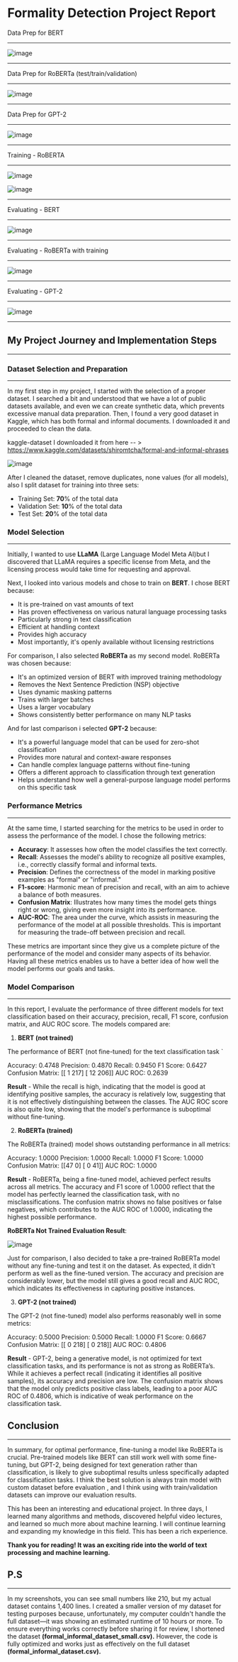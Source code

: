 # Formality Detection Project Report

Data Prep for BERT
___
![image](https://github.com/user-attachments/assets/edc91de6-1dde-484d-9975-2c1cbad46fbf)
___
Data Prep for RoBERTa (test/train/validation)
___
![image](https://github.com/user-attachments/assets/369a4618-abb7-4c29-8cca-6f56917318a0)
___
Data Prep for GPT-2
___
![image](https://github.com/user-attachments/assets/b86bdd4e-4d6f-42af-8c7f-69a435887f0d)
___

Training - RoBERTA
___
![image](https://github.com/user-attachments/assets/69159ca2-1c68-4b9b-8c5f-33c456af8817)

![image](https://github.com/user-attachments/assets/a05f266f-98b7-4690-bd3b-a118c262df98)

___
Evaluating - BERT
___
![image](https://github.com/user-attachments/assets/f7ee449f-1a2f-4fcf-ad84-fef600405a27)
___
Evaluating - RoBERTa with training
___
![image](https://github.com/user-attachments/assets/07321a41-ea0f-4679-8be7-8d5ea28d35f7)
___
Evaluating - GPT-2
___
![image](https://github.com/user-attachments/assets/06ccb204-b6a1-49a2-9831-ba99fdddaced)
___

## My Project Journey and Implementation Steps
___

### Dataset Selection and Preparation
___
In my first step in my project, I started with the selection of a proper dataset. I searched a bit and understood that we have a lot of public datasets available, and even we can create synthetic data, which prevents excessive manual data preparation.
Then, I found a very good dataset in Kaggle, which has both formal and informal documents. 
I downloaded it and proceeded to clean the data.

kaggle-dataset
I downloaded it from here -- > https://www.kaggle.com/datasets/shiromtcha/formal-and-informal-phrases

![image](https://github.com/user-attachments/assets/5d93cf99-dea2-458e-813f-60e2809748a7)


After I cleaned the dataset, remove duplicates, none values (for all models), also 
I split dataset for training into three sets:
- Training Set: **70**% of the total data
- Validation Set: **10**% of the total data
- Test Set: **20**% of the total data

### Model Selection
___
Initially, I wanted to use **LLaMA** (Large Language Model Meta AI)but I discovered that LLaMA requires a specific license from Meta, and the licensing process would take time for requesting and approval.

Next, I looked into various models and chose to train on **BERT**. I chose BERT because:
- It is pre-trained on vast amounts of text
- Has proven effectiveness on various natural language processing tasks
- Particularly strong in text classification
- Efficient at handling context
- Provides high accuracy
- Most importantly, it's openly available without licensing restrictions

For comparison, I also selected **RoBERTa** as my second model. RoBERTa was chosen because:
- It's an optimized version of BERT with improved training methodology
- Removes the Next Sentence Prediction (NSP) objective
- Uses dynamic masking patterns
- Trains with larger batches
- Uses a larger vocabulary
- Shows consistently better performance on many NLP tasks

And for last comparison i selected **GPT-2** because:
- It's a powerful language model that can be used for zero-shot classification
- Provides more natural and context-aware responses
- Can handle complex language patterns without fine-tuning
- Offers a different approach to classification through text generation
- Helps understand how well a general-purpose language model performs on this specific task

### Performance Metrics
___
At the same time, I started searching for the metrics to be used in order to assess the performance of the model. I chose the following metrics:

- **Accuracy**: It assesses how often the model classifies the text correctly.
- **Recall**: Assesses the model's ability to recognize all positive examples, i.e., correctly classify formal and informal texts.
- **Precision**: Defines the correctness of the model in marking positive examples as "formal" or "informal."
- **F1-score**: Harmonic mean of precision and recall, with an aim to achieve a balance of both measures.
- **Confusion Matrix**: Illustrates how many times the model gets things right or wrong, giving even more insight into its performance.
- **AUC-ROC**: The area under the curve, which assists in measuring the performance of the model at all possible thresholds.
This is important for measuring the trade-off between precision and recall.

These metrics are important since they give us a complete picture of the performance of the model and consider many aspects of its behavior. Having all these metrics enables us to have a better idea of how well the model performs our goals and tasks.

### Model Comparison
___

In this report, I evaluate the performance of three different models for text classification based on their accuracy, precision, recall, F1 score, confusion matrix, and AUC ROC score. The models compared are:

1. **BERT (not trained)**

The performance of BERT (not fine-tuned) for the text classification task `

Accuracy: 0.4748
Precision: 0.4870
Recall: 0.9450
F1 Score: 0.6427
Confusion Matrix:
[[  1 217]
[ 12 206]]
AUC ROC: 0.2639

**Result** - While the recall is high, indicating that the model is good at identifying positive samples, the accuracy is relatively low,
suggesting that it is not effectively distinguishing between the classes.
The AUC ROC score is also quite low, showing that the model's performance is suboptimal without fine-tuning.

2. **RoBERTa (trained)**

The RoBERTa (trained) model shows outstanding performance in all metrics:

Accuracy: 1.0000
Precision: 1.0000
Recall: 1.0000
F1 Score: 1.0000
Confusion Matrix:
[[47  0]
[ 0 41]]
AUC ROC: 1.0000

**Result** - RoBERTa, being a fine-tuned model, achieved perfect results across all metrics.
The accuracy and F1 score of 1.0000 reflect that the model has perfectly learned the classification task, with no misclassifications.
The confusion matrix shows no false positives or false negatives, which contributes to the AUC ROC of 1.0000,
indicating the highest possible performance.

**RoBERTa Not Trained Evaluation Result**: 

![image](https://github.com/user-attachments/assets/0abc1600-082f-448f-b4ef-b11c98b3179b)

Just for comparison, I also decided to take a pre-trained RoBERTa model without any fine-tuning and test it on the dataset.
As expected, it didn't perform as well as the fine-tuned version.
The accuracy and precision are considerably lower, but the model still gives a good recall and AUC ROC,
which indicates its effectiveness in capturing positive instances.

3. **GPT-2 (not trained)**

The GPT-2 (not fine-tuned) model also performs reasonably well in some metrics:

Accuracy: 0.5000
Precision: 0.5000
Recall: 1.0000
F1 Score: 0.6667
Confusion Matrix:
[[  0 218]
[  0 218]]
AUC ROC: 0.4806

**Result** - GPT-2, being a generative model, is not optimized for text classification tasks, and its performance is not as strong as RoBERTa’s.
While it achieves a perfect recall (indicating it identifies all positive samples), its accuracy and precision are low.
The confusion matrix shows that the model only predicts positive class labels, leading to a poor AUC ROC of 0.4806, 
which is indicative of weak performance on the classification task.


## Conclusion
___
In summary, for optimal performance, fine-tuning a model like RoBERTa is crucial. Pre-trained models like BERT can still work well with some fine-tuning, but GPT-2,
being designed for text generation rather than classification, is likely to give suboptimal results unless specifically adapted for classification tasks.
I think the best solution is always train model with custom dataset before evaluation , and I think using with train/validation datasets can improve our evaluation results.

This has been an interesting and educational project. In three days, I learned many algorithms and methods,
discovered helpful video lectures, and learned so much more about machine learning. I will continue learning and expanding my knowledge in this field.
This has been a rich experience.

**Thank you for reading! It was an exciting ride into the world of text processing and machine learning.** 

## P.S
___

In my screenshots, you can see small numbers like 210,
but my actual dataset contains 1,400 lines.
I created a smaller version of my dataset for testing purposes
because, unfortunately, my computer couldn't handle the full
dataset—it was showing an estimated runtime of 10 hours or more.
To ensure everything works correctly before sharing it for review,
I shortened the dataset **(formal_informal_dataset_small.csv).**
However, the code is fully optimized and works just as
effectively on the full dataset **(formal_informal_dataset.csv).**
